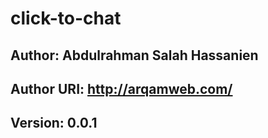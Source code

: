 # click-to-chat 
## Author: Abdulrahman Salah Hassanien
## Author URI: http://arqamweb.com/
## Version: 0.0.1

